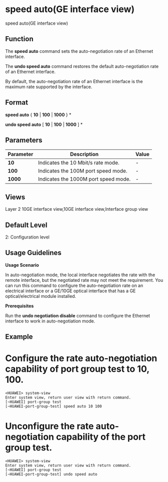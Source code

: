 speed auto(GE interface view)
=============================

speed auto(GE interface view)

Function
--------



The **speed auto** command sets the auto-negotiation rate of an Ethernet interface.

The **undo speed auto** command restores the default auto-negotiation rate of an Ethernet interface.



By default, the auto-negotiation rate of an Ethernet interface is the maximum rate supported by the interface.


Format
------

**speed auto** { **10** | **100** | **1000** } \*

**undo speed auto** [ **10** | **100** | **1000** ] \*


Parameters
----------

| Parameter | Description | Value |
| --- | --- | --- |
| **10** | Indicates the 10 Mbit/s rate mode. | - |
| **100** | Indicates the 100M port speed mode. | - |
| **1000** | Indicates the 1000M port speed mode. | - |



Views
-----

Layer 2 10GE interface view,10GE interface view,Interface group view


Default Level
-------------

2: Configuration level


Usage Guidelines
----------------

**Usage Scenario**

In auto-negotiation mode, the local interface negotiates the rate with the remote interface, but the negotiated rate may not meet the requirement. You can run this command to configure the auto-negotiation rate on an electrical interface or a GE/10GE optical interface that has a GE optical/electrical module installed.

**Prerequisites**

Run the **undo negotiation disable** command to configure the Ethernet interface to work in auto-negotiation mode.


Example
-------

# Configure the rate auto-negotiation capability of port group test to 10, 100.
```
<HUAWEI> system-view
Enter system view, return user view with return command.
[~HUAWEI] port-group test
[~HUAWEI-port-group-test] speed auto 10 100

```

# Unconfigure the rate auto-negotiation capability of the port group test.
```
<HUAWEI> system-view
Enter system view, return user view with return command.
[~HUAWEI] port-group test
[~HUAWEI-port-group-test] undo speed auto

```